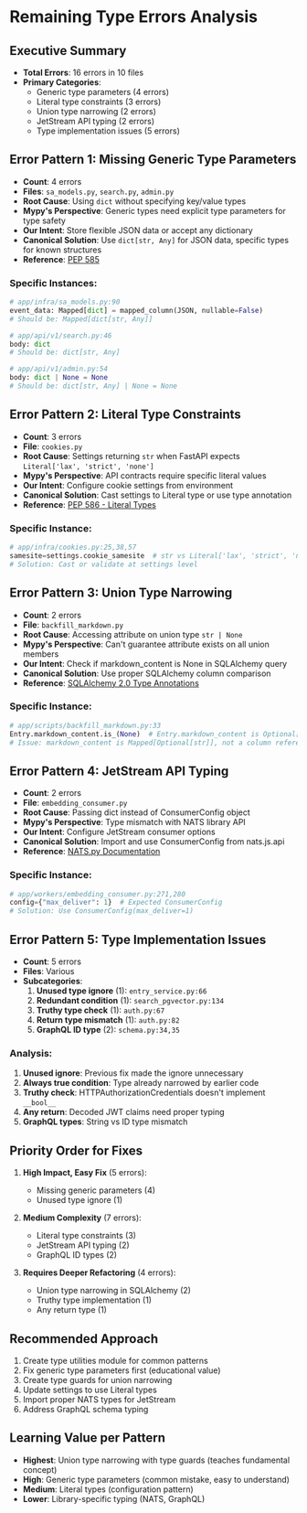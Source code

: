 # Remaining Type Errors Analysis

## Executive Summary
- **Total Errors**: 16 errors in 10 files
- **Primary Categories**: 
  - Generic type parameters (4 errors)
  - Literal type constraints (3 errors)
  - Union type narrowing (2 errors)
  - JetStream API typing (2 errors)
  - Type implementation issues (5 errors)

## Error Pattern 1: Missing Generic Type Parameters
- **Count**: 4 errors
- **Files**: `sa_models.py`, `search.py`, `admin.py`
- **Root Cause**: Using `dict` without specifying key/value types
- **Mypy's Perspective**: Generic types need explicit type parameters for type safety
- **Our Intent**: Store flexible JSON data or accept any dictionary
- **Canonical Solution**: Use `dict[str, Any]` for JSON data, specific types for known structures
- **Reference**: [PEP 585](https://www.python.org/dev/peps/pep-0585/)

### Specific Instances:
```python
# app/infra/sa_models.py:90
event_data: Mapped[dict] = mapped_column(JSON, nullable=False)
# Should be: Mapped[dict[str, Any]]

# app/api/v1/search.py:46
body: dict
# Should be: dict[str, Any]

# app/api/v1/admin.py:54
body: dict | None = None
# Should be: dict[str, Any] | None = None
```

## Error Pattern 2: Literal Type Constraints
- **Count**: 3 errors
- **File**: `cookies.py`
- **Root Cause**: Settings returning `str` when FastAPI expects `Literal['lax', 'strict', 'none']`
- **Mypy's Perspective**: API contracts require specific literal values
- **Our Intent**: Configure cookie settings from environment
- **Canonical Solution**: Cast settings to Literal type or use type annotation
- **Reference**: [PEP 586 - Literal Types](https://www.python.org/dev/peps/pep-0586/)

### Specific Instance:
```python
# app/infra/cookies.py:25,38,57
samesite=settings.cookie_samesite  # str vs Literal['lax', 'strict', 'none']
# Solution: Cast or validate at settings level
```

## Error Pattern 3: Union Type Narrowing
- **Count**: 2 errors
- **File**: `backfill_markdown.py`
- **Root Cause**: Accessing attribute on union type `str | None`
- **Mypy's Perspective**: Can't guarantee attribute exists on all union members
- **Our Intent**: Check if markdown_content is None in SQLAlchemy query
- **Canonical Solution**: Use proper SQLAlchemy column comparison
- **Reference**: [SQLAlchemy 2.0 Type Annotations](https://docs.sqlalchemy.org/en/20/orm/declarative_typing.html)

### Specific Instance:
```python
# app/scripts/backfill_markdown.py:33
Entry.markdown_content.is_(None)  # Entry.markdown_content is Optional[str]
# Issue: markdown_content is Mapped[Optional[str]], not a column reference
```

## Error Pattern 4: JetStream API Typing
- **Count**: 2 errors
- **File**: `embedding_consumer.py`
- **Root Cause**: Passing dict instead of ConsumerConfig object
- **Mypy's Perspective**: Type mismatch with NATS library API
- **Our Intent**: Configure JetStream consumer options
- **Canonical Solution**: Import and use ConsumerConfig from nats.js.api
- **Reference**: [NATS.py Documentation](https://github.com/nats-io/nats.py)

### Specific Instance:
```python
# app/workers/embedding_consumer.py:271,280
config={"max_deliver": 1}  # Expected ConsumerConfig
# Solution: Use ConsumerConfig(max_deliver=1)
```

## Error Pattern 5: Type Implementation Issues
- **Count**: 5 errors
- **Files**: Various
- **Subcategories**:
  1. **Unused type ignore** (1): `entry_service.py:66`
  2. **Redundant condition** (1): `search_pgvector.py:134`
  3. **Truthy type check** (1): `auth.py:67`
  4. **Return type mismatch** (1): `auth.py:82`
  5. **GraphQL ID type** (2): `schema.py:34,35`

### Analysis:
1. **Unused ignore**: Previous fix made the ignore unnecessary
2. **Always true condition**: Type already narrowed by earlier code
3. **Truthy check**: HTTPAuthorizationCredentials doesn't implement `__bool__`
4. **Any return**: Decoded JWT claims need proper typing
5. **GraphQL types**: String vs ID type mismatch

## Priority Order for Fixes

1. **High Impact, Easy Fix** (5 errors):
   - Missing generic parameters (4)
   - Unused type ignore (1)

2. **Medium Complexity** (7 errors):
   - Literal type constraints (3)
   - JetStream API typing (2)
   - GraphQL ID types (2)

3. **Requires Deeper Refactoring** (4 errors):
   - Union type narrowing in SQLAlchemy (2)
   - Truthy type implementation (1)
   - Any return type (1)

## Recommended Approach

1. Create type utilities module for common patterns
2. Fix generic type parameters first (educational value)
3. Create type guards for union narrowing
4. Update settings to use Literal types
5. Import proper NATS types for JetStream
6. Address GraphQL schema typing

## Learning Value per Pattern

- **Highest**: Union type narrowing with type guards (teaches fundamental concept)
- **High**: Generic type parameters (common mistake, easy to understand)
- **Medium**: Literal types (configuration pattern)
- **Lower**: Library-specific typing (NATS, GraphQL)